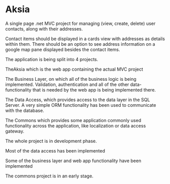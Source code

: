 # Aksia

A single page .net MVC project for managing (view, create, delete) user contacts, along with their addresses.

Contact items should be displayed in a cards view with addresses as details within them. There should be an option to see address information on a google map pane displayed besides the contact items.

The application is being split into 4 projects.

TheAksia which is the web app containing the actual MVC project

The Business Layer, on which all of the business logic is being implemented. Validation, authentication and all of the other data-functionality that is needed by the web app is being implemented there.

The Data Access, which provides access to the data layer in the SQL Server. A very simple ORM functionality has been used to communicate with the database.

The Commons which provides some application commonly used functionality across the application, like localization or data access gateway.

The whole project is in development phase. 

Most of the data access has been implemented

Some of the business layer and web app functionality have been implemented

The commons project is in an early stage.
